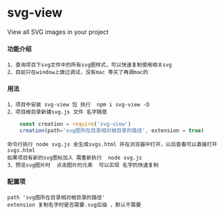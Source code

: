# svg-view
View all SVG images in your project

#### 功能介绍
    1、查询项目下svg文件中的所有svg图样式，可以快速复制使用相关svg
    2、目前只在window上做过调试，没有mac 等买了再调mac的

#### 用法
    1、项目中安装 svg-view 包 执行  npm i svg-view -D
    2、项目根目录新建svg.js 文件 名字随意
```javascript
    const creation = require('svg-view')
    creation(path='svg图所在目录相对根目录的路径', extension = true)
```
    命令行执行 node svg.js 会生成svgs.html 并在浏览器中打开，以后查看可以直接打开svgs.html
    如果项目有新的svg图标加入 需重新执行  node svg.js
    3、预览svg图片时  点击图片的元素  可以实现 名字的快速复制

#### 配置项

    path 'svg图所在目录相对根目录的路径'
    extension 复制名字时是否需要.svg后缀 ，默认不需要